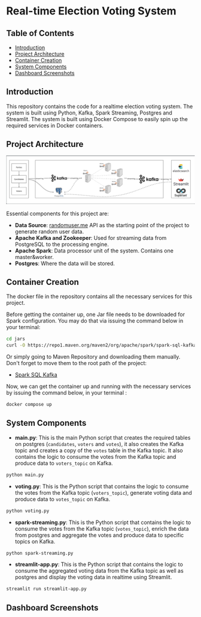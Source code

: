 # Real-time Election Voting System

## Table of Contents
- [Introduction](#introduction)
- [Project Architecture](#project-architecture)
- [Container Creation](#container-creation)
- [System Components](#system-components)
- [Dashboard Screenshots](#dashboard-screenshots)

## Introduction
This repository contains the code for a realtime election voting system. The system is built using Python, Kafka, Spark Streaming, Postgres and Streamlit. The system is built using Docker Compose to easily spin up the required services in Docker containers.

## Project Architecture
![system_architecture.png](images/system_architecture.png)

Essential components for this project are:
- **Data Source**: [randomuser.me](https://randomuser.me/) API as the starting point of the project to generate random user data.
- **Apache Kafka and Zookeeper**: Used for streaming data from PostgreSQL to the processing engine.
- **Apache Spark**: Data processor unit of the system. Contains one master&worker.
- **Postgres**: Where the data will be stored.

## Container Creation

The docker file in the repository contains all the necessary services for this project.

Before getting the container up, one Jar file needs to be downloaded for Spark configuration. You may do that via issuing the command below in your terminal:

```bash
cd jars
curl -O https://repo1.maven.org/maven2/org/apache/spark/spark-sql-kafka-0-10_2.13/3.3.0/spark-sql-kafka-0-10_2.13-3.3.0.jar
```
Or simply going to Maven Repository and downloading them manually. Don't forget to move them to the root path of the project:
- [Spark SQL Kafka](https://mvnrepository.com/artifact/org.apache.spark/spark-sql-kafka-0-10_2.13/3.5.1)

Now, we can get the container up and running with the necessary services by issuing the command below, in your terminal :

```bash
docker compose up
```

## System Components
- **main.py**: This is the main Python script that creates the required tables on postgres (`candidates`, `voters` and `votes`), it also creates the Kafka topic and creates a copy of the `votes` table in the Kafka topic. It also contains the logic to consume the votes from the Kafka topic and produce data to `voters_topic` on Kafka.
```bash
python main.py
```
- **voting.py**: This is the Python script that contains the logic to consume the votes from the Kafka topic (`voters_topic`), generate voting data and produce data to `votes_topic` on Kafka.
```bash
python voting.py
```
- **spark-streaming.py**: This is the Python script that contains the logic to consume the votes from the Kafka topic (`votes_topic`), enrich the data from postgres and aggregate the votes and produce data to specific topics on Kafka.
```bash
python spark-streaming.py
```
- **streamlit-app.py**: This is the Python script that contains the logic to consume the aggregated voting data from the Kafka topic as well as postgres and display the voting data in realtime using Streamlit.
```bash
streamlit run streamlit-app.py
```

## Dashboard Screenshots
